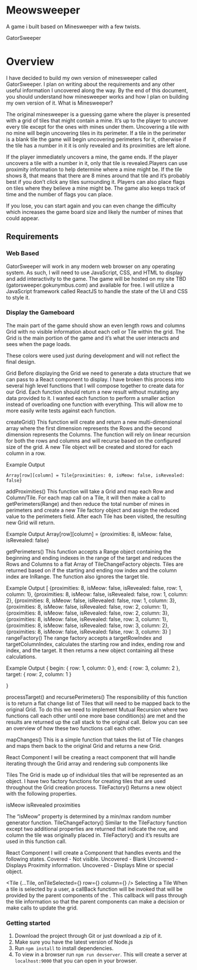 # Meowsweeper
A game i built based on Minesweeper with a few twists.

GatorSweeper

# Overview
I have decided to build my own version of minesweeper called GatorSweeper. I plan on writing  about the requirements and any other useful information I uncovered along the way. By the end of this document, you should understand how minesweeper works and how I plan on building my own version of it.
What is Minesweeper? 

The original minesweeper is a guessing game where the player is presented with a grid of tiles that might contain a mine. It’s up to the player to uncover every tile except for the ones with mines under them. Uncovering a tile with no mine will begin uncovering tiles in its perimeter. If a tile in the perimeter is a blank tile the game will begin uncovering perimeters for it, otherwise if the tile has a number in it it is only revealed and its proximities are left alone. 

If the player immediately uncovers a mine, the game ends. If the player uncovers a tile with a number in it, only that tile is revealed.Players can use proximity information to help determine where a mine might be. If the tile shows 8, that means that there are 8 mines around that tile and it’s probably best if you don’t click any tiles surrounding it. Players can also place flags on tiles where they believe a mine might be. The game also keeps track of time and the number of flags you can place. 

If you lose, you can start again and you can even change the difficulty which increases the game board size and likely the number of mines that could appear. 

## Requirements
### Web Based
GatorSweeper will work in any modern web browser on any operating system. As such, I will need to use JavaScript, CSS, and HTML to display and add interactivity to the game. The game will be hosted on my site TBD (gatorsweeper.gokunymbus.com) and available for free. I will utilize a JavaScript framework called ReactJS to handle the state of the UI and CSS to style it. 

### Display the Gameboard
The main part of the game should show an even length rows and columns Grid with no visible information about each cell or Tile within the grid. The Grid is the main portion of the game and it’s what the user interacts and sees when the page loads. 

These colors were used just during development and will not reflect the final design.

Grid
Before displaying the Grid we need to generate a data structure that we can pass to a React component to display. I have broken this process into several high level functions that I will compose together to create data for our Grid. Each function should return a new result without mutating any data provided to it. I wanted each function to perform a smaller action instead of overloading one function with everything. This will allow me to more easily write tests against each function. 

createGrid()
This function will create and return a new multi-dimensional array where the first dimension represents the Rows and the second dimension represents the Columns. The function will rely on linear recursion for both the rows and columns and will recurse based on the configured size of the grid. A new Tile object will be created and stored for each column in a row.  

Example Output

```
Array[row][column] = Tile{proximities: 0, isMeow: false, isRevealed: false}
```

addProximities()
This function will take a Grid and map each Row and Column/Tile. For each map call on a Tile, it will then make a call to getPerimeters(Range) and then reduce the total number of mines in perimeters and create a new Tile factory object and assign the reduced value to the perimeters field. After each Tile has been visited, the resulting new Grid will return.

Example Output
Array[row][column] = {proximities: 8, isMeow: false, isRevealed: false}

getPerimeters()
This function accepts a Range object containing the beginning and ending indexes in the range of the target and reduces the Rows and Columns to a flat Array of TileChangeFactory objects. Tiles are returned based on if the starting and ending row index and the column index are InRange. The function also ignores the target tile.


Example Output
[
{proximities: 8, isMeow: false, isRevealed: false, row: 1, column: 1},
{proximities: 8, isMeow: false, isRevealed: false, row: 1, column: 2},
{proximities: 8, isMeow: false, isRevealed: false, row: 1, column: 3},
{proximities: 8, isMeow: false, isRevealed: false, row: 2, column: 1},
{proximities: 8, isMeow: false, isRevealed: false, row: 2, column: 3},
{proximities: 8, isMeow: false, isRevealed: false, row: 3, column: 1},
{proximities: 8, isMeow: false, isRevealed: false, row: 3, column: 2},
{proximities: 8, isMeow: false, isRevealed: false, row: 3, column: 3}
]
rangeFactory()
The range factory accepts a targetRowIndex and targetColumnIndex, calculates the starting row and index, ending row and index, and the target. It then returns a new object containing all these calculations. 

Example Output
{
	begin: {
		row: 1,
		column: 0
},
end: {
		row: 3,
		column: 2
},
target: {
		row: 2,
		column: 1
}

}

processTarget() and recursePerimeters()
The responsibility of this function is to return a flat change list of Tiles that will need to be mapped back to the original Grid. To do this we need to implement Mutual Recursion where two functions call each other until one more base condition(s) are met and the results are returned up the call stack to the original call. Below you can see an overview of how these two functions call each other. 



mapChanges()
This is a simple function that takes the list of Tile changes and maps them back to the original Grid and returns a new Grid.

React Component
I will be creating a <Grid> react component that will handle iterating through the Grid array and rendering sub components like <Tile>

<Grid gridData={Grid} onTileSelected={} />
Tiles
The Grid is made up of individual tiles that will be represented as an object. I have two factory functions for creating tiles that are used throughout the Grid creation process.
TileFactory()
Returns a new object with the following properties.

isMeow
isRevealed
proximities

The “isMeow” property is determined by a min/max random number generator function.
TileChangeFactory()
Similar to the TileFactory function except two additional properties are returned that indicate the row, and column the tile was originally placed in. TileFactory() and it’s results are used in this function call. 

React Component
I will create a <Tile> Component that handles events and the following states.
Covered - Not visible.
Uncovered - Blank
Uncovered - Displays Proximity information.
Uncovered - Displays Mine or special object.

<Tile {...Tile, onTileSelected={} row={} column={} />
Selecting a Tile
When a tile is selected by a user, a callBack function will be invoked that will be provided by the parent components of the <Tile>. This callback will pass through the tile information so that the parent components can make a decision or make calls to update the grid. 











### Getting started
1. Download the project through Git or just download a zip of it.
2. Make sure you have the latest version of Node.js
3. Run `npm install` to install dependencies.
4. To view in a browser run `npm run devserver`. This will create a server at `localhost:9000` that you can open in your browser.



